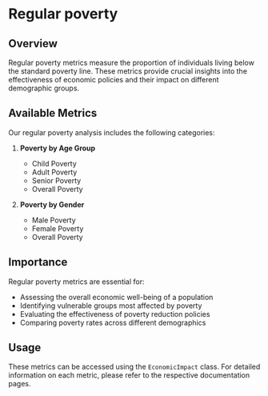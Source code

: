 # Regular poverty

## Overview

Regular poverty metrics measure the proportion of individuals living below the standard poverty line. These metrics provide crucial insights into the effectiveness of economic policies and their impact on different demographic groups.

## Available Metrics

Our regular poverty analysis includes the following categories:

1. **Poverty by Age Group**
   - Child Poverty
   - Adult Poverty
   - Senior Poverty
   - Overall Poverty

2. **Poverty by Gender**
   - Male Poverty
   - Female Poverty
   - Overall Poverty

## Importance

Regular poverty metrics are essential for:
- Assessing the overall economic well-being of a population
- Identifying vulnerable groups most affected by poverty
- Evaluating the effectiveness of poverty reduction policies
- Comparing poverty rates across different demographics

## Usage

These metrics can be accessed using the `EconomicImpact` class. For detailed information on each metric, please refer to the respective documentation pages.